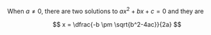 When $a \ne 0$, there are two solutions to $ax^2 + bx + c = 0$ and they are

$$ x = \dfrac{-b \pm \sqrt{b^2-4ac}}{2a} $$
